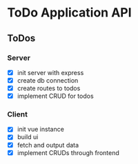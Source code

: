 # ToDo Application API

## ToDos

### Server

- [x] init server with express
- [x] create db connection
- [x] create routes to todos
- [x] implement CRUD for todos

### Client

- [x] init vue instance
- [x] build ui
- [x] fetch and output data
- [x] implement CRUDs through frontend
